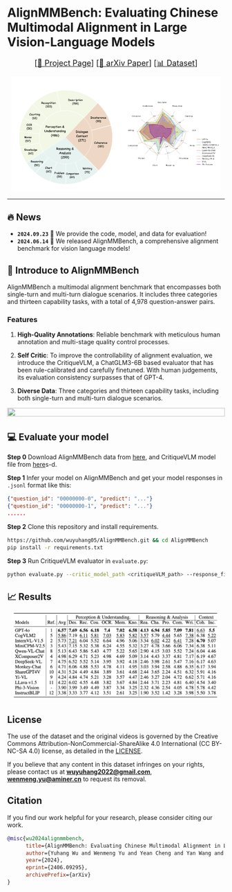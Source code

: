 # AlignMMBench: Evaluating Chinese Multimodal Alignment in Large Vision-Language Models

<font size=4><div align='center' > [[🍎 Project Page](https://alignmmbench.github.io/)] [[📖 arXiv Paper](https://arxiv.org/pdf/2406.09295)] [[📊 Dataset](https://huggingface.co/datasets/THUDM/AlignMMBench)]  </div></font>

<p align="center">
    <img src="./assets/index.png" width="96%" height="50%">
</p>

---

## 🔥 News

* **`2024.09.23`** 🌟 We provide the code, model, and data for evaluation!
* **`2024.06.14`** 🌟 We released AlignMMBench, a comprehensive alignment benchmark for vision language models!


## 👀 Introduce to AlignMMBench

AlignMMBench a multimodal alignment benchmark that encompasses both single-turn and multi-turn dialogue scenarios. It includes three categories and thirteen capability tasks, with a total of 4,978 question-answer pairs.

### Features

1. **High-Quality Annotations**: Reliable benchmark with meticulous human annotation and multi-stage quality control processes.

2. **Self Critic**: To improve the controllability of alignment evaluation, we introduce the CritiqueVLM, a ChatGLM3-6B based evaluator that has been rule-calibrated and carefully finetuned. With human judgements, its evaluation consistency surpasses that of GPT-4.
   
3. **Diverse Data**: Three categories and thirteen capability tasks, including both single-turn and multi-turn dialogue scenarios.

<img src="./assets/image_examples.png" width="100%" height="50%">

## 💻 Evaluate your model

**Step 0** 
Download AlignMMBench data from [here](https://huggingface.co/datasets/THUDM/AlignMMBench), and CritiqueVLM model file from [here](https://drive.google.com/file/d/1YiOs4Tmh_DfMsuYHb2Ij53lSud9XSpUJ/view)s-d.

**Step 1** 
Infer your model on AlignMMBench and get your model responses in `.jsonl` format like this:
```json
{"question_id": "00000000-0", "predict": "..."}
{"question_id": "00000000-1", "predict": "..."}
......
```

**Step 2** Clone this repository and install requirements.
```bash
https://github.com/wuyuhang05/AlignMMBench.git && cd AlignMMBench
pip install -r requirements.txt
```

**Step 3** Run CritiqueVLM evaluator in `evaluate.py`:
```bash
python evaluate.py --critic_model_path <critiqueVLM_path> --response_file <your_model_responses_path> --metadata_file <metadata_path> --save_path <path_to_save_detailed_evaluation_results>
```


## 📈 Results

<p align="center">
    <img src="./assets/leaderboard.png" width="96%" height="50%">
</p>

## License

The use of the dataset and the original videos is governed by the Creative Commons Attribution-NonCommercial-ShareAlike
4.0 International (CC BY-NC-SA 4.0) license, as detailed in the  [LICENSE](./LICENSE).

If you believe that any content in this dataset infringes on your rights, please contact us at **wuyuhang2022@gmail.com**, **wenmeng.yu@aminer.cn** to request its
removal.

## Citation

If you find our work helpful for your research, please consider citing our work.

```bibtex
@misc{wu2024alignmmbench,
      title={AlignMMBench: Evaluating Chinese Multimodal Alignment in Large Vision-Language Models}, 
      author={Yuhang Wu and Wenmeng Yu and Yean Cheng and Yan Wang and Xiaohan Zhang and Jiazheng Xu and Ming Ding and Yuxiao Dong},
      year={2024},
      eprint={2406.09295},
      archivePrefix={arXiv}
}
```